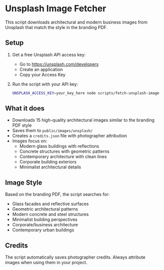 # Unsplash Image Fetcher

This script downloads architectural and modern business images from Unsplash that match the style in the branding PDF.

## Setup

1. Get a free Unsplash API access key:
   - Go to https://unsplash.com/developers
   - Create an application
   - Copy your Access Key

2. Run the script with your API key:
   ```bash
   UNSPLASH_ACCESS_KEY=your_key_here node scripts/fetch-unsplash-images.js
   ```

## What it does

- Downloads 15 high-quality architectural images similar to the branding PDF style
- Saves them to `public/images/unsplash/`
- Creates a `credits.json` file with photographer attribution
- Images focus on:
  - Modern glass buildings with reflections
  - Concrete structures with geometric patterns
  - Contemporary architecture with clean lines
  - Corporate building exteriors
  - Minimalist architectural details

## Image Style

Based on the branding PDF, the script searches for:
- Glass facades and reflective surfaces
- Geometric architectural patterns
- Modern concrete and steel structures
- Minimalist building perspectives
- Corporate/business architecture
- Contemporary urban buildings

## Credits

The script automatically saves photographer credits. Always attribute images when using them in your project.